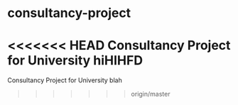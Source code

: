 consultancy-project
===================

<<<<<<< HEAD
Consultancy Project for University
hiHIHFD
=======
Consultancy Project for University blah
>>>>>>> origin/master
